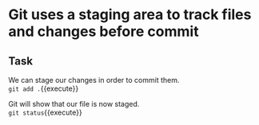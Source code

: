 # Git uses a staging area to track files and changes before commit

## Task

We can stage our changes in order to commit them.  
`git add .`{{execute}}  

Git will show that our file is now staged.  
`git status`{{execute}}  
